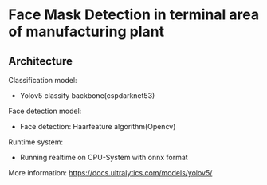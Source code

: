 # Face Mask Detection in terminal area of manufacturing plant
## Architecture

Classification model:
- Yolov5 classify backbone(cspdarknet53)

Face detection model:
- Face detection: Haarfeature algorithm(Opencv)

Runtime system:
- Running realtime on CPU-System with onnx format

More information:
https://docs.ultralytics.com/models/yolov5/
